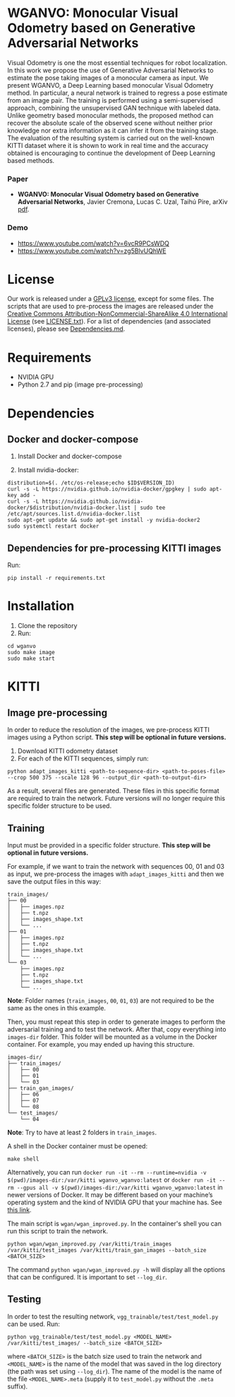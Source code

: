 WGANVO: Monocular Visual Odometry based on Generative Adversarial Networks
=============================
Visual Odometry is one the most essential techniques for robot localization.
In this work we propose the use of Generative Adversarial Networks to estimate the pose taking images of a monocular camera as input. We present WGANVO, a Deep Learning based monocular Visual Odometry method. In particular, a neural network is trained to regress a pose estimate from an image pair. The training is performed using a semi-supervised approach, combining the unsupervised GAN technique with labeled data. Unlike geometry based monocular methods, the proposed method can recover the absolute scale of the observed scene without neither prior knowledge nor extra information as it can infer it from the training stage. The evaluation of the resulting system is carried out on the well-known KITTI dataset where it is shown to work in real time and the accuracy obtained is encouraging to continue the development of Deep Learning based methods.

### Paper
* **WGANVO: Monocular Visual Odometry based on Generative Adversarial Networks**, Javier Cremona, Lucas C. Uzal, Taihú Pire, arXiv [pdf](https://arxiv.org/abs/2007.13704).

### Demo
* https://www.youtube.com/watch?v=6vcR9PCsWDQ
* https://www.youtube.com/watch?v=zg5BlvUQhWE

# License 
Our work is released under a [GPLv3 license](License-gpl.txt), except for some files.
The scripts that are used to pre-process the images are released under the [Creative Commons Attribution-NonCommercial-ShareAlike 4.0 International License](License-CCBYNCSA4.txt) (see [LICENSE.txt](LICENSE.txt)). For a list of dependencies (and associated licenses), please see [Dependencies.md](Dependencies.md).

# Requirements
* NVIDIA GPU
* Python 2.7 and pip (image pre-processing)

# Dependencies
## Docker and docker-compose
1. Install Docker and docker-compose

2. Install nvidia-docker:
```
distribution=$(. /etc/os-release;echo $ID$VERSION_ID)
curl -s -L https://nvidia.github.io/nvidia-docker/gpgkey | sudo apt-key add -
curl -s -L https://nvidia.github.io/nvidia-docker/$distribution/nvidia-docker.list | sudo tee /etc/apt/sources.list.d/nvidia-docker.list
sudo apt-get update && sudo apt-get install -y nvidia-docker2
sudo systemctl restart docker
```

## Dependencies for pre-processing KITTI images
Run:
```
pip install -r requirements.txt
```


# Installation
1. Clone the repository
2. Run:
```
cd wganvo
sudo make image
sudo make start
```

# KITTI
## Image pre-processing
In order to reduce the resolution of the images, we pre-process KITTI images using a Python script.
**This step will be optional in future versions.**

1. Download KITTI odometry dataset
2. For each of the KITTI sequences, simply run:
```
python adapt_images_kitti <path-to-sequence-dir> <path-to-poses-file> --crop 500 375 --scale 128 96 --output_dir <path-to-output-dir>
```

As a result, several files are generated. These files in this specific format are required to train the network. Future versions will no longer require this specific folder structure to be used.

## Training
Input must be provided in a specific folder structure. **This step will be optional in future versions.**

For example, if we want to train the network with sequences 00, 01 and 03 as input, we pre-process the images with ```adapt_images_kitti``` and then we save the output files in this way:
```
train_images/
├── 00
│   ├── images.npz
│   ├── t.npz
│   ├── images_shape.txt
│   └── ...
├── 01
│   ├── images.npz
│   ├── t.npz
│   ├── images_shape.txt
│   └── ...
└── 03
    ├── images.npz
    ├── t.npz
    ├── images_shape.txt
    └── ...

```
**Note**: Folder names (`train_images`, `00`, `01`, `03`) are not required to be the same as the ones in this example.

Then, you must repeat this step in order to generate images to perform the adversarial training and to test the network. After that, copy everything into `images-dir` folder. This folder will be mounted as a volume in the Docker container. For example, you may ended up having this structure.
```
images-dir/
├── train_images/
│   ├── 00
│   ├── 01
│   └── 03
├── train_gan_images/
│   ├── 06
│   ├── 07
│   └── 08
└── test_images/
    └── 04
```
**Note**: Try to have at least 2 folders in `train_images`.

A shell in the Docker container must be opened:
```
make shell
```
Alternatively, you can run `docker run -it --rm --runtime=nvidia -v $(pwd)/images-dir:/var/kitti wganvo_wganvo:latest` or `docker run -it --rm --gpus all -v $(pwd)/images-dir:/var/kitti wganvo_wganvo:latest` in newer versions of Docker. It may be different based on your machine’s operating system and the kind of NVIDIA GPU that your machine has. See [this link](https://towardsdatascience.com/how-to-properly-use-the-gpu-within-a-docker-container-4c699c78c6d1).

The main script is `wgan/wgan_improved.py`. In the container's shell you can run this script to train the network. 
```
python wgan/wgan_improved.py /var/kitti/train_images /var/kitti/test_images /var/kitti/train_gan_images --batch_size <BATCH_SIZE>
```
The command `python wgan/wgan_improved.py -h` will display all the options that can be configured. It is important to set `--log_dir`.

## Testing
In order to test the resulting network, `vgg_trainable/test/test_model.py` can be used. Run:
```
python vgg_trainable/test/test_model.py <MODEL_NAME> /var/kitti/test_images/ --batch_size <BATCH_SIZE> 
```
where `<BATCH_SIZE>` is the batch size used to train the network and `<MODEL_NAME>` is the name of the model that was saved in the log directory (the path was set using `--log_dir`). The name of the model is the name of the file `<MODEL_NAME>.meta` (supply it to `test_model.py` without the `.meta` suffix).

<!--Para correr el test `vgg_trainable/test/test_model.py`, guardar las imágenes y el modelo en `images_dir` buscar donde se creo el volume, y en el shell del Docker, correr el test apuntando al volume. -->
